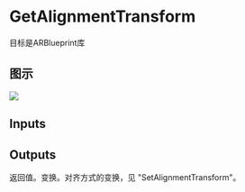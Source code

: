# GetAlignmentTransform

目标是ARBlueprint库

## 图示

![]($-20221218-17560237.png)

## Inputs

## Outputs

返回值。变换。对齐方式的变换，见 "SetAlignmentTransform"。
